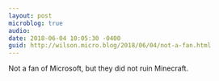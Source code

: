 ```yaml
---
layout: post
microblog: true
audio: 
date: 2018-06-04 10:05:30 -0400
guid: http://wilson.micro.blog/2018/06/04/not-a-fan.html
---
```

Not a fan of Microsoft, but they did not ruin Minecraft. 
